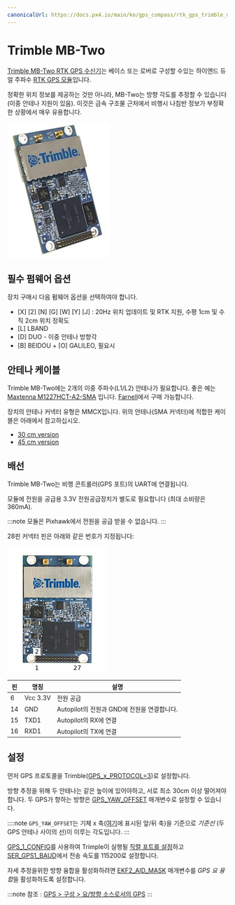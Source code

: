 ```yaml
---
canonicalUrl: https://docs.px4.io/main/ko/gps_compass/rtk_gps_trimble_mb_two
---
```


# Trimble MB-Two

[Trimble MB-Two RTK GPS 수신기](https://www.trimble.com/Precision-GNSS/MB-Two-Board.aspx)는 베이스 또는 로버로 구성할 수있는 하이엔드 듀얼 주파수 [RTK GPS 모듈](../gps_compass/rtk_gps.md)입니다.

정확한 위치 정보를 제공하는 것만 아니라, MB-Two는 방향 각도를 추정할 수 있습니다 (이중 안테나 지원이 있음). 이것은 금속 구조물 근처에서 비행시 나침반 정보가 부정확한 상황에서 매우 유용합니다.

![MB-Two 대표 이미지](../../assets/hardware/gps/rtk_trimble_two_gnss_hero.jpg)

## 필수 펌웨어 옵션

장치 구매시 다음 펌웨어 옵션을 선택하여야 합니다.

- \[X\] \[2\] \[N\] \[G\] \[W\] \[Y\] \[J\] : 20Hz 위치 업데이트 및 RTK 지원, 수평 1cm 및 수직 2cm 위치 정확도
- \[L\] LBAND
- \[D\] DUO - 이중 안테나 방향각
- \[B\] BEIDOU + \[O\] GALILEO, 필요시

## 안테나 케이블

Trimble MB-Two에는 2개의 이중 주파수(L1/L2) 안테나가 필요합니다. 좋은 예는 [Maxtenna M1227HCT-A2-SMA](http://www.maxtena.com/products/helicore/m1227hct-a2-sma/) 입니다. [Farnell](https://uk.farnell.com/maxtena/m1227hct-a2-sma/antenna-1-217-1-25-1-565-1-61ghz/dp/2484959)에서 구매 가능합니다.

장치의 안테나 커넥터 유형은 MMCX입니다. 위의 안테나(SMA 커넥터)에 적합한 케이블은 아래에서 참고하십시오.

- [30 cm version](https://www.digikey.com/products/en?mpart=415-0073-012&v=24)
- [45 cm version](https://www.digikey.com/products/en?mpart=415-0073-018&v=24)

## 배선

Trimble MB-Two는 비행 콘트롤러(GPS 포트)의 UART에 연결됩니다.

모듈에 전원을 공급용 3.3V 전원공급장치가 별도로 필요합니다 (최대 소비량은 360mA).

:::note
모듈은 Pixhawk에서 전원을 공급 받을 수 없습니다.
:::

28핀 커넥터 핀은 아래와 같은 번호가 지정됩니다:

![MB-Two 핀배열](../../assets/hardware/gps/rtk_trimble_two_gnss_pinouts.jpg)

| 핀  | 명칭       | 설명                             |
| -- | -------- | ------------------------------ |
| 6  | Vcc 3.3V | 전원 공급                          |
| 14 | GND      | Autopilot의 전원과 GND에 전원을 연결합니다. |
| 15 | TXD1     | Autopilot의 RX에 연결              |
| 16 | RXD1     | Autopilot의 TX에 연결              |

## 설정

먼저 GPS 프로토콜을 Trimble([GPS_x_PROTOCOL=3](../advanced_config/parameter_reference.md#GPS_1_PROTOCOL))로 설정합니다.

방향 추정을 위해 두 안테나는 같은 높이에 있어야하고, 서로 최소 30cm 이상 떨어져야 합니다. 두 GPS가 향하는 방향은 [GPS_YAW_OFFSET](../advanced_config/parameter_reference.md#GPS_YAW_OFFSET) 매개변수로 설정할 수 있습니다.

::::note `GPS_YAW_OFFSET`는 기체 x 축([여기](../config/flight_controller_orientation.md#calculating-orientation)에 표시된 앞/뒤 축)을 기준으로 *기준선* (두 GPS 안테나 사이의 선)이 이루는 각도입니다.
:::

[GPS_1_CONFIG](../advanced_config/parameter_reference.md#GPS_1_CONFIG)를 사용하여 Trimple이 실행될 [직렬 포트를 설정](../peripherals/serial_configuration.md)하고 [SER_GPS1_BAUD](../advanced_config/parameter_reference.md#SER_GPS1_BAUD)에서 전송 속도를 115200로 설정합니다.

자세 추정을위한 방향 융합을 활성화하려면 [EKF2_AID_MASK](../advanced_config/parameter_reference.md#EKF2_AID_MASK) 매개변수를 *GPS 요 융합*을 활성화하도록 설정합니다.

:::note
참조 : [GPS &gt; 구성 &gt; 요/방향 소스로서의 GPS](../gps_compass/README.md#configuring-gps-as-yaw-heading-source)
:::